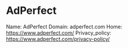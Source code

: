 
# AdPerfect

Name: AdPerfect
Domain: adperfect.com
Home: https://www.adperfect.com/
Privacy_policy: https://www.adperfect.com/privacy-policy/
